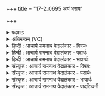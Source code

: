 +++
title = "17-2_0695 अयं भराय"

+++
<details><summary>पदपाठः</summary>

अ꣣य꣢म्। भ꣡रा꣢꣯य। सा꣣नसिः꣢। इ꣡न्द्रा꣢꣯य। प꣣वते। सुतः꣢। सो꣡मः꣢꣯। जै꣡त्र꣢स्य। चे॓तति। य꣡था꣢। वि꣢दे꣢। ६९५।
</details>

<details><summary>अधिमन्त्रम् (VC)</summary>

- पवमानः सोमः
- अग्निश्चाक्षुषः
- उष्णिक्
- ऋषभः
</details>

<details><summary>हिन्दी : आचार्य रामनाथ वेदालंकार - विषयः</summary>

अगले मन्त्र में पुनः उसी विषय का वर्णन है।
</details>

<details><summary>हिन्दी : आचार्य रामनाथ वेदालंकार - पदार्थः</summary>

पदार्थान्वय -  (भराय) देवासुरसंग्राम में जीतने के लिए (सानसिः) संभजनीय, (सुतः) आचार्य द्वारा शिष्यों में प्रेरित (अयम्) यह ज्ञान-कर्म-उपासना का रस (इन्द्राय) आत्मा के लिए (पवते) प्रवाहित हो रहा है। (जैत्रस्य) विजयशील उस आत्मा का (सोमः) वह ज्ञान-कर्म-उपासना का रस (चेतति) सदैव जागता रहे, (यथा) जिससे,वह (विदे) सदा कर्तव्य-अकर्तव्य को पहचानता रहे ॥२॥
</details>

<details><summary>हिन्दी : आचार्य रामनाथ वेदालंकार - भावार्थः</summary>

भावार्थ -  ज्ञान,तदनुकूल कर्म और परमेश्वर की उपासना सदैव मनुष्य को संसार के समरांगण में विजय दिलाते हैं ॥२॥
</details>

<details><summary>संस्कृत : आचार्य रामनाथ वेदालंकार - विषयः</summary>

अथ पुनरपि तमेव विषयमाह।
</details>

<details><summary>संस्कृत : आचार्य रामनाथ वेदालंकार - पदार्थः</summary>

पदार्थान्वय -  (भराय) संग्रामाय,देवासुरसंग्रामं विजेतुमित्यर्थः (सानसिः२) संभजनीयः।[सानसिवर्णसिपर्णसि०। उ० ४।१०८ इत्यनेन संभजनार्थात् षण धातोः असिप्रत्ययः उपधावृद्धिश्च।] (सुतः) आचार्येण शिष्ये प्रेरितः (अयम्) एष ज्ञानकर्मोपासनारूपः सोमरसः (इन्द्राय) आत्मने (पवते) प्रवहति।[पवते गतिकर्मा। निघं० २।१४।] (जैत्रस्य) विजयशीलस्य तस्य इन्द्रस्य जीवात्मनः सः (सोमः) ज्ञानकर्मोपासनारसः (चेतति) सदैव जागृयात्, (यथा) येन,सः (विदे) सर्वदा कर्तव्याकर्तव्यं विजानीयात्।[विद ज्ञाने आत्मनेपदं छान्दसम्। वित्ते इति प्राप्ते ‘लोपस्त आत्मनेपदेषु’ इति तकारलोपः]॥२॥
</details>

<details><summary>संस्कृत : आचार्य रामनाथ वेदालंकार - भावार्थः</summary>

भावार्थ -  ज्ञानं,तदनुकूलं कर्म,परमेश्वरोपासना च सदैव मनुष्यं संसारसमराङ्गणे विजयिनं कुर्वन्ति ॥२॥
</details>

<details><summary>संस्कृत : आचार्य रामनाथ वेदालंकार - पादटिप्पनी</summary>

टिप्पनी -   १. ऋ० ९।१०६।२। २. सानसिः साधयिता—इति वि०।
</details>